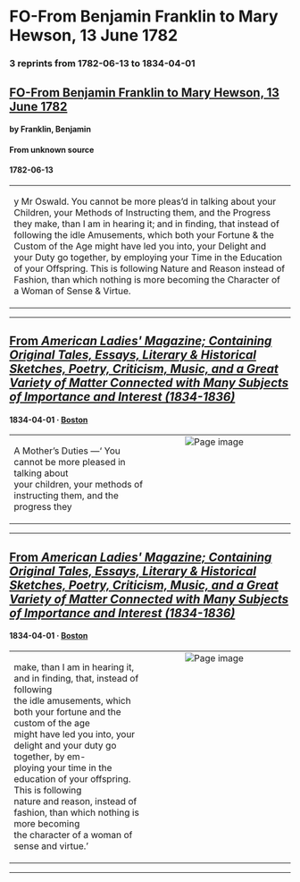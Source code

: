 
# FO-From Benjamin Franklin to Mary Hewson, 13 June 1782

### 3 reprints from 1782-06-13 to 1834-04-01

## [FO-From Benjamin Franklin to Mary Hewson, 13 June 1782](https://founders.archives.gov/documents/Franklin/01-37-02-0298)

#### by Franklin, Benjamin

#### From unknown source

#### 1782-06-13

<table style="width: 100%;"><tr><td style="width: 50%">

y Mr Oswald. You cannot be more pleas’d in talking about your Children, your Methods of Instructing them, and the Progress they make, than I am in hearing it; and in finding, that instead of following the idle Amusements, which both your Fortune &amp; the Custom of the Age might have led you into, your Delight and your Duty go together, by employing your Time in the Education of your Offspring. This is following Nature and Reason instead of Fashion, than which nothing is more becoming the Character of a Woman of Sense &amp; Virtue.
</td></tr></table>

---

## [From _American Ladies' Magazine; Containing Original Tales, Essays, Literary & Historical Sketches, Poetry, Criticism, Music, and a Great Variety of Matter Connected with Many Subjects of Importance and Interest (1834-1836)_](https://archive.org/details/sim_american-ladies-magazine_american-ladies-magazin_1834-04_7_4/page/n40/mode/1up?view=theater)

#### 1834-04-01 &middot; [Boston](http://dbpedia.org/resource/Boston)

<table style="width: 100%;"><tr><td style="width: 50%">

  
A Mother’s Duties —‘ You cannot be more pleased in talking about  
your children, your methods of instructing them, and the progress they
</td><td style="width: 50%; max-height: 75%; margin: auto; display: block;">
<img alt="Page image" src="https://iiif.archive.org/iiif/sim_american-ladies-magazine_american-ladies-magazin_1834-04_7_4&#0036;40/pct:17.739628,79.842932,61.731044,2.486911/600,/0/default.jpg"/>
</td>
</tr></table>

---

## [From _American Ladies' Magazine; Containing Original Tales, Essays, Literary & Historical Sketches, Poetry, Criticism, Music, and a Great Variety of Matter Connected with Many Subjects of Importance and Interest (1834-1836)_](https://archive.org/details/sim_american-ladies-magazine_american-ladies-magazin_1834-04_7_4/page/n41/mode/1up?view=theater)

#### 1834-04-01 &middot; [Boston](http://dbpedia.org/resource/Boston)

<table style="width: 100%;"><tr><td style="width: 50%">

  
  
make, than I am in hearing it, and in finding, that, instead of following  
the idle amusements, which both your fortune and the custom of the age  
might have led you into, your delight and your duty go together, by em-  
ploying your time in the education of your offspring. This is following  
nature and reason, instead of fashion, than which nothing is more becoming  
the character of a woman of sense and virtue.’
</td><td style="width: 50%; max-height: 75%; margin: auto; display: block;">
<img alt="Page image" src="https://iiif.archive.org/iiif/sim_american-ladies-magazine_american-ladies-magazin_1834-04_7_4&#0036;41/pct:21.924177,15.455342,61.552217,6.633100/600,/0/default.jpg"/>
</td>
</tr></table>

---

